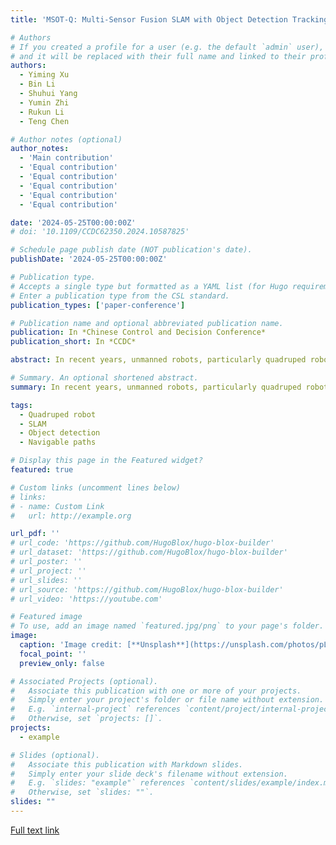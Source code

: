 ```yaml
---
title: 'MSOT-Q: Multi-Sensor Fusion SLAM with Object Detection Tracking for Quadruped Robots'

# Authors
# If you created a profile for a user (e.g. the default `admin` user), write the username (folder name) here
# and it will be replaced with their full name and linked to their profile.
authors:
  - Yiming Xu
  - Bin Li
  - Shuhui Yang
  - Yumin Zhi
  - Rukun Li
  - Teng Chen

# Author notes (optional)
author_notes:
  - 'Main contribution'
  - 'Equal contribution'
  - 'Equal contribution'
  - 'Equal contribution'
  - 'Equal contribution'
  - 'Equal contribution'

date: '2024-05-25T00:00:00Z'
# doi: '10.1109/CCDC62350.2024.10587825'

# Schedule page publish date (NOT publication's date).
publishDate: '2024-05-25T00:00:00Z'

# Publication type.
# Accepts a single type but formatted as a YAML list (for Hugo requirements).
# Enter a publication type from the CSL standard.
publication_types: ['paper-conference']

# Publication name and optional abbreviated publication name.
publication: In *Chinese Control and Decision Conference*
publication_short: In *CCDC*

abstract: In recent years, unmanned robots, particularly quadruped robots, have attracted considerable attention owing to their remarkable mobility and payload capabilities. This paper introduces a system to enhance the autonomous perception of quadruped robots through object detection and map building. The primary goal is to improve target tracking and map construction capabilities. To enhance navigation proficiency in challenging environments, we employ a hierarchical controller integrating a proportional derivative control scheme with the model predictive control algorithm based on differential evolution. This controller is strategically crafted to navigate challenging environments effectively. The system underscores the fusion of data from various sensors for simultaneous localization and mapping applications, leading to precise map generation and accurate target tracking. Notably, the dynamic window approach algorithm is utilized to determine the optimal trajectory for target tracking, achieving a harmonious balance between traversability and target localization. Rigorous testing in a demanding simulation environment affirms the effectiveness of the proposed system in significantly improving both target tracking and map construction for the quadruped robot.

# Summary. An optional shortened abstract.
summary: In recent years, unmanned robots, particularly quadruped robots, have attracted considerable attention owing to their remarkable mobility and payload capabilities. This paper introduces a system to enhance the autonomous perception of quadruped robots through object detection and map building. The primary goal is to improve target tracking and map construction capabilities. To enhance navigation proficiency in challenging environments, we employ a hierarchical controller integrating a proportional derivative control scheme with the model predictive control algorithm based on differential evolution. This controller is strategically crafted to navigate challenging environments effectively. The system underscores the fusion of data from various sensors for simultaneous localization and mapping applications, leading to precise map generation and accurate target tracking. Notably, the dynamic window approach algorithm is utilized to determine the optimal trajectory for target tracking, achieving a harmonious balance between traversability and target localization. Rigorous testing in a demanding simulation environment affirms the effectiveness of the proposed system in significantly improving both target tracking and map construction for the quadruped robot.

tags:
  - Quadruped robot
  - SLAM
  - Object detection
  - Navigable paths

# Display this page in the Featured widget?
featured: true

# Custom links (uncomment lines below)
# links:
# - name: Custom Link
#   url: http://example.org

url_pdf: ''
# url_code: 'https://github.com/HugoBlox/hugo-blox-builder'
# url_dataset: 'https://github.com/HugoBlox/hugo-blox-builder'
# url_poster: ''
# url_project: ''
# url_slides: ''
# url_source: 'https://github.com/HugoBlox/hugo-blox-builder'
# url_video: 'https://youtube.com'

# Featured image
# To use, add an image named `featured.jpg/png` to your page's folder.
image:
  caption: 'Image credit: [**Unsplash**](https://unsplash.com/photos/pLCdAaMFLTE)'
  focal_point: ''
  preview_only: false

# Associated Projects (optional).
#   Associate this publication with one or more of your projects.
#   Simply enter your project's folder or file name without extension.
#   E.g. `internal-project` references `content/project/internal-project/index.md`.
#   Otherwise, set `projects: []`.
projects:
  - example

# Slides (optional).
#   Associate this publication with Markdown slides.
#   Simply enter your slide deck's filename without extension.
#   E.g. `slides: "example"` references `content/slides/example/index.md`.
#   Otherwise, set `slides: ""`.
slides: ""
---
```


<!-- {{% callout note %}}
Click the _Cite_ button above to demo the feature to enable visitors to import publication metadata into their reference management software.
{{% /callout %}}

{{% callout note %}}
Create your slides in Markdown - click the _Slides_ button to check out the example.
{{% /callout %}}

Add the publication's **full text** or **supplementary notes** here. You can use rich formatting such as including [code, math, and images](https://docs.hugoblox.com/content/writing-markdown-latex/). -->

[Full text link](https://ieeexplore.ieee.org/document/10587825)
